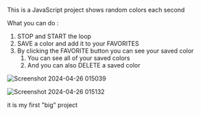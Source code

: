 This is a JavaScript project shows random colors each second 

What you can do :

1. STOP and START the loop
2. SAVE a color and add it to your FAVORITES
3. By clicking the FAVORITE button you can see your saved color
   1. You can see all of your saved colors
   2. And you can also DELETE a saved color
  
![Screenshot 2024-04-26 015039](https://github.com/AlirezaSaadatmand/Random-Color/assets/157215281/c64c938e-df1f-4185-9f43-c40ae6a94912)


![Screenshot 2024-04-26 015132](https://github.com/AlirezaSaadatmand/Random-Color/assets/157215281/d6875d49-511d-4dc2-8889-6ef0ede0d41c)


it is my first "big" project
